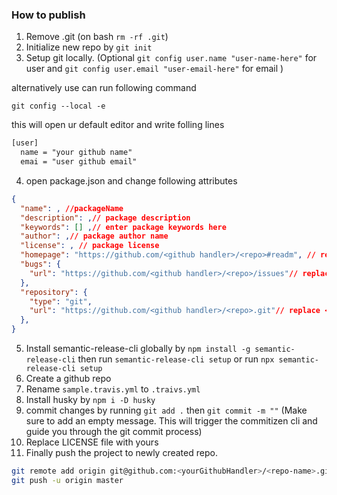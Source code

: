 ### How to publish

1. Remove .git (on bash `rm -rf .git`)
2. Initialize new repo by `git init`
3. Setup git locally. (Optional `git config user.name "user-name-here"` for user and `git config user.email "user-email-here"` for email )

alternatively use can run following command

`git config --local -e`

this will open ur default editor and write folling lines

```txt
[user]
  name = "your github name"
  emai = "user github email"
```

4. open package.json and change following attributes

```json
{
  "name": , //packageName
  "description": ,// package description
  "keywords": [] ,// enter package keywords here
  "author": ,// package author name
  "license": , // package license
  "homepage": "https://github.com/<github handler>/<repo>#readm", // replace <github handler> with your github handler and <repo> with your repository name
  "bugs": {
    "url": "https://github.com/<github handler>/<repo>/issues"// replace <github handler> with your github handler and <repo> with your repository name
  },
  "repository": {
    "type": "git",
    "url": "https://github.com/<github handler>/<repo>.git"// replace <github handler> with your github handler and <repo> with your repository name
  },
}
```

5. Install semantic-release-cli globally by `npm install -g semantic-release-cli` then run `semantic-release-cli setup` or run `npx semantic-release-cli setup`
6. Create a github repo
7. Rename `sample.travis.yml` to `.traivs.yml`
8. Install husky by `npm i -D husky`
9. commit changes by running `git add .` then `git commit -m ""` (Make sure to add an empty message. This will trigger the commitizen cli and guide you through the git commit process)
10. Replace LICENSE file with yours
11. Finally push the project to newly created repo.

```bash
git remote add origin git@github.com:<yourGithubHandler>/<repo-name>.git
git push -u origin master
```
